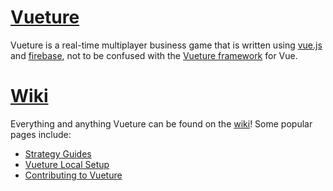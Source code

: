 # [Vueture](http://evangipson.com/vueture)
Vueture is a real-time multiplayer business game that is written using [vue.js](https://vuejs.org/) and [firebase](https://firebase.google.com/), not to be confused with the [Vueture framework](https://github.com/vueture/vueture) for Vue.

# [Wiki](https://github.com/evangipson/vueture-game/wiki)
Everything and anything Vueture can be found on the [wiki](https://github.com/evangipson/vueture-game/wiki)! Some popular pages include:
- [Strategy Guides](https://github.com/evangipson/vueture-game/wiki/strategies)
- [Vueture Local Setup](https://github.com/evangipson/vueture-game/wiki/setup)
- [Contributing to Vueture](https://github.com/evangipson/vueture-game/wiki/contributing)
